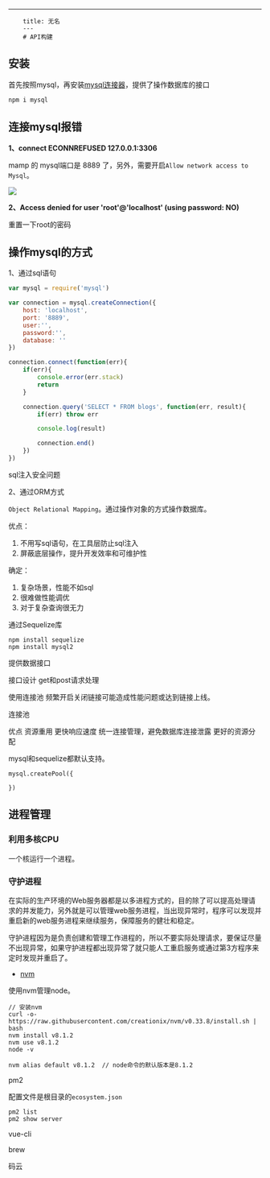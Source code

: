 ---
        title: 无名
        ---
        # API构建

## 安装

首先按照mysql，再安装[mysql连接器](https://github.com/mysqljs/mysql#readme)，提供了操作数据库的接口

```bash
npm i mysql
```

## 连接mysql报错

**1、connect ECONNREFUSED 127.0.0.1:3306**

mamp 的 mysql端口是 8889 了，另外，需要开启`Allow network access to Mysql`。

![](./imgs/mysql-error1.png)

**2、Access denied for user 'root'@'localhost' (using password: NO)**

重置一下root的密码

## 操作mysql的方式


1、通过sql语句

```javascript
var mysql = require('mysql')

var connection = mysql.createConnection({
    host: 'localhost',
    port: '8889',
    user:'',
    password:'',
    database: ''
})

connection.connect(function(err){
    if(err){
        console.error(err.stack)
        return
    }

    connection.query('SELECT * FROM blogs', function(err, result){
        if(err) throw err

        console.log(result)

        connection.end()
    })
})
```

sql注入安全问题


2、通过ORM方式

`Object Relational Mapping`。通过操作对象的方式操作数据库。

优点：
1. 不用写sql语句，在工具层防止sql注入
2. 屏蔽底层操作，提升开发效率和可维护性

确定：
1. 复杂场景，性能不如sql
1. 很难做性能调优
1. 对于复杂查询很无力

通过Sequelize库

```
npm install sequelize
npm install mysql2
```

提供数据接口

接口设计
get和post请求处理

使用连接池
频繁开启关闭链接可能造成性能问题或达到链接上线。

连接池

优点
资源重用
更快响应速度
统一连接管理，避免数据库连接泄露
更好的资源分配

mysql和sequelize都默认支持。

```
mysql.createPool({

})
```


## 进程管理

### 利用多核CPU
一个核运行一个进程。


### 守护进程

在实际的生产环境的Web服务器都是以多进程方式的，目的除了可以提高处理请求的并发能力，另外就是可以管理web服务进程，当出现异常时，程序可以发现并重启新的web服务进程来继续服务，保障服务的健壮和稳定。

守护进程因为是负责创建和管理工作进程的，所以不要实际处理请求，要保证尽量不出现异常，如果守护进程都出现异常了就只能人工重启服务或通过第3方程序来定时发现并重启了。


- [nvm](https://github.com/creationix/nvm)

使用nvm管理node。

```
// 安装nvm
curl -o- https://raw.githubusercontent.com/creationix/nvm/v0.33.8/install.sh | bash
nvm install v8.1.2
nvm use v8.1.2
node -v

nvm alias default v8.1.2  // node命令的默认版本是8.1.2 
```

pm2

配置文件是根目录的`ecosystem.json`

```
pm2 list
pm2 show server
```

vue-cli

brew

码云
